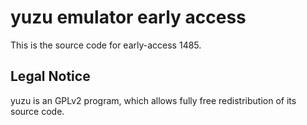 yuzu emulator early access
=============

This is the source code for early-access 1485.

## Legal Notice

yuzu is an GPLv2 program, which allows fully free redistribution of its source code.